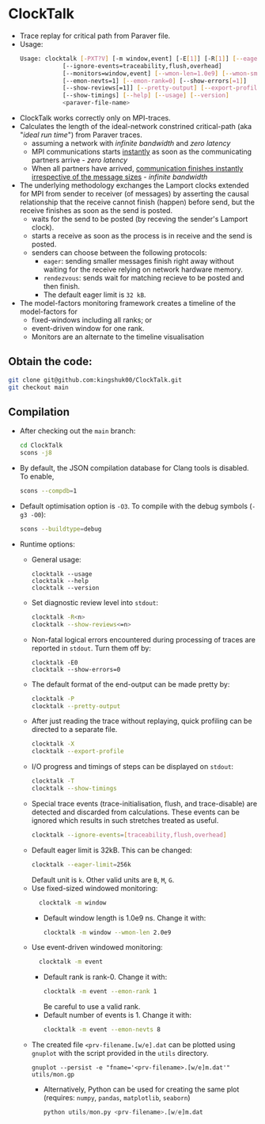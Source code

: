 # ClockTalk

- Trace replay for critical path from Paraver file.
- Usage:
  ```bash
  Usage: clocktalk [-PXT?V] [-m window,event] [-E[1]] [-R[1]] [--eager-limit=32k]
              [--ignore-events=traceability,flush,overhead]
              [--monitors=window,event] [--wmon-len=1.0e9] [--wmon-sma=1]
              [--emon-nevts=1] [--emon-rank=0] [--show-errors[=1]]
              [--show-reviews[=1]] [--pretty-output] [--export-profile]
              [--show-timings] [--help] [--usage] [--version]
              <paraver-file-name>
  ```
- ClockTalk works correctly only on MPI-traces.
- Calculates the length of the ideal-network constrined critical-path (aka "_ideal run time_") from Paraver traces.
  - assuming a network with _infinite bandwidth_ and _zero latency_
  - MPI communications starts <u>instantly</u> as soon as the communicating partners arrive - _zero latency_
  - When all partners have arrived, <u>communication finishes instantly irrespective of the message sizes</u> - _infinite bandwidth_
- The underlying methodology exchanges the Lamport clocks extended for MPI from sender to receiver (of messages) by asserting the causal relationship that the receive cannot finish (happen) before send, but the receive finishes as soon as the send is posted.
  - waits for the send to be posted (by receving the sender's Lamport clock).
  - starts a receive as soon as the process is in receive and the send is posted.
  - senders can choose between the following protocols:
    - `eager`: sending smaller messages finish right away without waiting for the receive relying on network hardware memory.
    - `rendezvous`: sends wait for matching recieve to be posted and then finish.
    - The default eager limit is `32 kB`.
- The model-factors monitoring framework creates a timeline of the model-factors for
  - fixed-windows including all ranks; or
  - event-driven window for one rank.
  - Monitors are an alternate to the timeline visualisation

## Obtain the code:
```bash
git clone git@github.com:kingshuk00/ClockTalk.git
git checkout main
```
## Compilation
- After checking out the `main` branch:
  ```bash
  cd ClockTalk
  scons -j8
  ```
- By default, the JSON compilation database for Clang tools is disabled. To enable,
  ```bash
  scons --compdb=1
  ```
- Default optimisation option is `-O3`. To compile with the debug symbols (`-g3 -O0`):
  ```bash
  scons --buildtype=debug
  ```

- Runtime options:
  - General usage:
    ```
    clocktalk --usage
    clocktalk --help
    clocktalk --version
    ```
  - Set diagnostic review level into `stdout`:
    ```bash
    clocktalk -R<n>
    clocktalk --show-reviews<=n>
    ```
  - Non-fatal logical errors encountered during processing of traces are reported in `stdout`. Turn them off by:
    ```
    clocktalk -E0
    clocktalk --show-errors=0
    ```
  - The default format of the end-output can be made pretty by:
    ```bash
    clocktalk -P
    clocktalk --pretty-output
    ```
  - After just reading the trace without replaying, quick profiling can be directed to a separate file.
    ```bash
    clocktalk -X
    clocktalk --export-profile
    ```
  - I/O progress and timings of steps can be displayed on `stdout`:
    ```bash
    clocktalk -T
    clocktalk --show-timings
    ```
  - Special trace events (trace-initialisation, flush, and trace-disable) are detected and discarded from calculations. These events can be ignored which results in such stretches treated as useful.
    ```bash
    clocktalk --ignore-events=[traceability,flush,overhead]
    ```
  - Default eager limit is 32kB. This can be changed:
    ```bash
    clocktalk --eager-limit=256k
    ```
    Default unit is `k`. Other valid units are `B`, `M`, `G`.
  - Use fixed-sized windowed monitoring:
    ```bash
      clocktalk -m window
    ```
    - Default window length is 1.0e9 ns. Change it with:
      ```bash
      clocktalk -m window --wmon-len 2.0e9
      ```
  - Use event-driven windowed monitoring:
    ```bash
      clocktalk -m event
    ```
    - Default rank is rank-0. Change it with:
      ```bash
      clocktalk -m event --emon-rank 1
      ```
      Be careful to use a valid rank.
    - Default number of events is 1. Change it with:
      ```bash
      clocktalk -m event --emon-nevts 8
      ```
  - The created file `<prv-filename.[w/e].dat` can be plotted using `gnuplot` with the script provided in the `utils` directory.
    ```gp
    gnuplot --persist -e "fname='<prv-filename>.[w/e]m.dat'" utils/mon.gp
    ```
    - Alternatively, Python can be used for creating the same plot (requires: `numpy`, `pandas`, `matplotlib`, `seaborn`)
      ```python
      python utils/mon.py <prv-filename>.[w/e]m.dat
      ```
